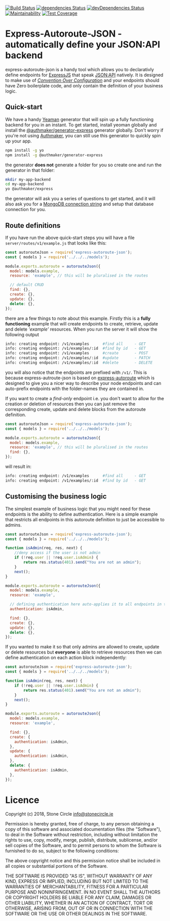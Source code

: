 [![Build Status](https://travis-ci.org/stonecircle/express-autoroute-json.svg?branch=master)](https://travis-ci.org/stonecircle/express-autoroute-json)
[![dependencies Status](https://david-dm.org/stonecircle/express-autoroute-json/status.svg)](https://david-dm.org/stonecircle/express-autoroute-json)
[![devDependencies Status](https://david-dm.org/stonecircle/express-autoroute-json/dev-status.svg)](https://david-dm.org/stonecircle/express-autoroute-json?type=dev)
[![Maintainability](https://api.codeclimate.com/v1/badges/6a18031f88d7a4a2dd8f/maintainability)](https://codeclimate.com/repos/57a89b665a0b980c9200543d/maintainability)
[![Test Coverage](https://api.codeclimate.com/v1/badges/6a18031f88d7a4a2dd8f/test_coverage)](https://codeclimate.com/repos/57a89b665a0b980c9200543d/test_coverage)

# Express-Autoroute-JSON - automatically define your JSON:API backend

express-autoroute-json is a handy tool which allows you to declarativly define endpoints for [ExpressJS](https://expressjs.com/) that speak [JSON:API](https://jsonapi.org) natively. It is designed to make use of [_Convention Over Configuration_](https://en.wikipedia.org/wiki/Convention_over_configuration) and your endpoints should have Zero boilerplate code, and only contain the definition of your business logic.

## Quick-start

We have a handy [Yeaman](http://yeoman.io/) generator that will spin up a fully functioning backend for you in an instant. To get started, install yeoman globally and install the [@authmaker/generator-express](https://github.com/authmaker/generator-express) generator globally. Don't worry if you're not using [Authmaker](https://authmaker.com/), you can still use this generator to quickly spin up your app.

```sh
npm install -g yo
npm install -g @authmaker/generator-express
```

the generator **does not** generate a folder for you so create one and run the generator in that folder:

```sh
mkdir my-app-backend
cd my-app-backend
yo @authmaker/express
```

the generator will ask you a series of questions to get started, and it will also ask you for a [MongoDB connection string](https://docs.mongodb.com/manual/reference/connection-string/) and setup that database connection for you.

## Route definitions
If you have run the above quick-start steps you will have a file `server/routes/v1/example.js` that looks like this:

```javascript
const autorouteJson = require('express-autoroute-json');
const { models } = require('../../../models');

module.exports.autoroute = autorouteJson({
  model: models.example,
  resource: 'example', // this will be pluralised in the routes

  // default CRUD
  find: {},
  create: {},
  update: {},
  delete: {},
});
```

there are a few things to note about this example. Firstly this is a **fully functioning** example that will create endpoints to create, retrieve, update and delete _'example'_ resources. When you run the server it will show the following output

```sh
info: creating endpoint: /v1/examples      #find all     - GET
info: creating endpoint: /v1/examples/:id  #find by id   - GET
info: creating endpoint: /v1/examples      #create       - POST
info: creating endpoint: /v1/examples/:id  #update       - PATCH
info: creating endpoint: /v1/examples/:id  #delete       - DELETE
```

you will also notice that the endpoints are prefixed with `/v1/`. This is because express-autroute-json is based on [express-autoroute](https://github.com/stonecircle/express-autoroute) which is designed to give you a nicer way to describe your node endpoints and can auto-prefix endpoints with the folder-names they are contained in.

If you want to create a _find-only_ endpoint i.e. you don't want to allow for the creation or deletion of resources then you can just remove the corresponding create, update and delete blocks from the autoroute definition.


```javascript
const autorouteJson = require('express-autoroute-json');
const { models } = require('../../../models');

module.exports.autoroute = autorouteJson({
  model: models.example,
  resource: 'example', // this will be pluralised in the routes
  find: {},
});
```

will result in:

```sh
info: creating endpoint: /v1/examples      #find all     - GET
info: creating endpoint: /v1/examples/:id  #find by id   - GET
```

## Customising the business logic

The simplest example of business logic that you might need for these endpoints is the ability to define authentication. Here is a simple example that restricts all endpoints in this autoroute definition to just be accessible to admins.

```javascript
const autorouteJson = require('express-autoroute-json');
const { models } = require('../../../models');

function isAdmin(req, res, next) {
    //deny access if the user is not admin
    if (!req.user || !req.user.isAdmin) {
        return res.status(401).send("You are not an admin");
    }
    next();
}

module.exports.autoroute = autorouteJson({
  model: models.example,
  resource: 'example',

  // defining authentication here auto-applies it to all endpoints in this autoroute definition
  authentication: isAdmin,

  find: {},
  create: {},
  update: {},
  delete: {},
});
```

If you wanted to make it so that only admins are allowed to create, update or delete resources but **everyone** is able to retrieve resources then we can define authentication on each action block independently:

```javascript
const autorouteJson = require('express-autoroute-json');
const { models } = require('../../../models');

function isAdmin(req, res, next) {
    if (!req.user || !req.user.isAdmin) {
        return res.status(401).send("You are not an admin");
    }
    next();
}

module.exports.autoroute = autorouteJson({
  model: models.example,
  resource: 'example',

  find: {},
  create: {
    authentication: isAdmin,
  },
  update: {
    authentication: isAdmin,
  },
  delete: {
    authentication: isAdmin,
  },
});
```

# Licence
Copyright (c) 2018, Stone Circle <info@stonecircle.ie>

Permission is hereby granted, free of charge, to any person obtaining a copy of this software and associated documentation files (the "Software"), to deal in the Software without restriction, including without limitation the rights to use, copy, modify, merge, publish, distribute, sublicense, and/or sell copies of the Software, and to permit persons to whom the Software is furnished to do so, subject to the following conditions:

The above copyright notice and this permission notice shall be included in all copies or substantial portions of the Software.

THE SOFTWARE IS PROVIDED "AS IS", WITHOUT WARRANTY OF ANY KIND, EXPRESS OR IMPLIED, INCLUDING BUT NOT LIMITED TO THE WARRANTIES OF MERCHANTABILITY, FITNESS FOR A PARTICULAR PURPOSE AND NONINFRINGEMENT. IN NO EVENT SHALL THE AUTHORS OR COPYRIGHT HOLDERS BE LIABLE FOR ANY CLAIM, DAMAGES OR OTHER LIABILITY, WHETHER IN AN ACTION OF CONTRACT, TORT OR OTHERWISE, ARISING FROM, OUT OF OR IN CONNECTION WITH THE SOFTWARE OR THE USE OR OTHER DEALINGS IN THE SOFTWARE.
